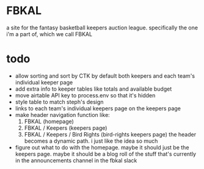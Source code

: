 # FBKAL

a site for the fantasy basketball keepers auction league. specifically the one i'm a part of, which we call FBKAL

# todo

- allow sorting and sort by CTK by default both keepers and each team's individual keeper page
- add extra info to keeper tables like totals and available budget
- move airtable API key to process.env so that it's hidden
- style table to match steph's design
- links to each team's individual keepers page on the keepers page
- make header navigation function like:
  1. FBKAL (homepage)
  2. FBKAL / Keepers (keepers page)
  3. FBKAL / Keepers / Bird Rights (bird-rights keepers page)
the header becomes a dynamic path. i just like the idea so much
- figure out what to do with the homepage. maybe it should just be the keepers page. maybe it should be a blog roll of the stuff that's currently in the announcements channel in the fbkal slack